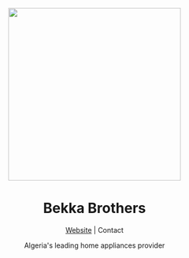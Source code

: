 <p align="center">
<img src="https://bekka-brothers.com/logo/logo.svg" width="350">
</p>

<h1 align="center">Bekka Brothers</h1>


<p align="center">
<a href="https://eslint.style">Website</a> |
<!-- <a href="#">Marketplace</a> |
<a href="#">Mobile App</a> | -->
<a mailto="salam@bekka-brothers.com">Contact</a>
</p>

<p align="center">
Algeria's leading home appliances provider
</p>
